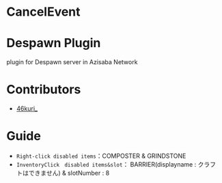 # CancelEvent

# Despawn Plugin

plugin for Despawn server in Azisaba Network

# Contributors
- [46kuri_](https://github.com/46kuri)

# Guide

- ``Right-click disabled items``：COMPOSTER & GRINDSTONE
- ``InventoryClick　disabled items&slot``： BARRIER(displayname : クラフトはできません) & slotNumber : 8
